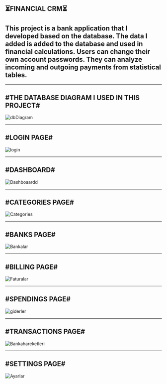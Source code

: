 ⏳FINANCIAL CRM⏳
----------------------------------------------------------------------------------------------------------------------------------------
This project is a bank application that I developed based on the database. The data I added is added to the database and used in financial calculations. Users can change their own account passwords. They can analyze incoming and outgoing payments from statistical tables.
----------------------------------------------------------------------------------------------------------------------------------------

----------------------------------------------------------------------------------------------------------------------------------------
#THE DATABASE DIAGRAM I USED IN THIS PROJECT#
----------------------------------------------------------------------------------------------------------------------------------------
![dbDiagram](https://github.com/user-attachments/assets/327de33c-8b8b-4eb2-b2e7-31b65c378f81)

----------------------------------------------------------------------------------------------------------------------------------------
#LOGIN PAGE#
----------------------------------------------------------------------------------------------------------------------------------------
![login](https://github.com/user-attachments/assets/7593bef5-2bf3-4279-ac3b-b2836c613557)

----------------------------------------------------------------------------------------------------------------------------------------
#DASHBOARD#
----------------------------------------------------------------------------------------------------------------------------------------
![Dashboaardd](https://github.com/user-attachments/assets/23b4073e-10d0-4169-a3c6-f1c38f392072)

----------------------------------------------------------------------------------------------------------------------------------------
#CATEGORIES PAGE#
----------------------------------------------------------------------------------------------------------------------------------------
![Categories](https://github.com/user-attachments/assets/f15d1285-a1a8-4862-8341-9b57d287d3c4)

----------------------------------------------------------------------------------------------------------------------------------------
#BANKS PAGE#
----------------------------------------------------------------------------------------------------------------------------------------
![Bankalar](https://github.com/user-attachments/assets/c46a96f6-867d-43f4-8609-205a17ddf685)

----------------------------------------------------------------------------------------------------------------------------------------
#BILLING PAGE#
----------------------------------------------------------------------------------------------------------------------------------------
![Faturalar](https://github.com/user-attachments/assets/ba2c3c15-7418-4d32-9831-f2b8a7e051c0)

----------------------------------------------------------------------------------------------------------------------------------------
#SPENDINGS PAGE#
----------------------------------------------------------------------------------------------------------------------------------------
![giderler](https://github.com/user-attachments/assets/d4b9f355-f478-4189-aab0-d018a2a2c688)

----------------------------------------------------------------------------------------------------------------------------------------
#TRANSACTIONS PAGE#
----------------------------------------------------------------------------------------------------------------------------------------
![Bankahareketleri](https://github.com/user-attachments/assets/fb65c2c5-dbb9-4803-bfcc-0c1452d7f924)

----------------------------------------------------------------------------------------------------------------------------------------
#SETTINGS PAGE#
----------------------------------------------------------------------------------------------------------------------------------------
![Ayarlar](https://github.com/user-attachments/assets/221b5499-e891-4c37-8df6-9d704d0ed444)
